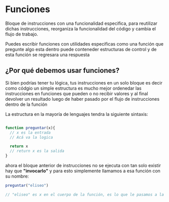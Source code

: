 # Funciones

Bloque de instrucciones con una funcionalidad especifica, para reutilizar dichas instrucciones, reorganiza la funcionalidad del código y cambia el flujo de trabajo.

Puedes escribir funciones con utilidades especificas como una función que pregunte algo esta dentro puede conteneder estructuras de control y de esta función se regresara una respuesta 

## ¿Por qué debemos usar funciones?

Si bien podrías tener tu lógica, tus instrucciones en un solo bloque es decir como códgio un simple estructura es mucho mejor ordenedar las instrucciones en funciones que pueden o no recibir valores y al final devolver un resultado luego de haber pasado por el flujo de instrucciones dentro de la función 

La estructura en la mayoría de lenguajes tendra la siguiente sintaxis:

```js

function preguntar(x){
  // x es la entrada
  // Acá va la logica

  return x 
  // return x es la salida
}
```


ahora el bloque anterior de instrucciones no se ejecuta con tan solo existir hay que **"invocarlo"** y para esto simplemente llamamos a esa función con su nombre:

```js
preguntar("eliseo")

// "eliseo" es x en el cuerpo de la función, es lo que le pasamos a la función al invocarla 
```